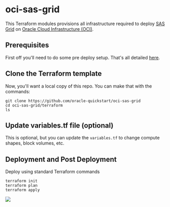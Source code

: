 # oci-sas-grid

This Terraform modules provisions all infrastructure required to deploy [SAS Grid](http://support.sas.com/software/products/gridmgr/index.html) on [Oracle Cloud Infrastructure (OCI)](https://cloud.oracle.com/en_US/cloud-infrastructure).

## Prerequisites
First off you'll need to do some pre deploy setup.  That's all detailed [here](https://github.com/oracle-quickstart/oci-prerequisites).

## Clone the Terraform template
Now, you'll want a local copy of this repo.  You can make that with the commands:

    git clone https://github.com/oracle-quickstart/oci-sas-grid
    cd oci-sas-grid/terraform
    ls

## Update variables.tf file (optional)
This is optional, but you can update the `variables.tf` to change compute shapes, block volumes, etc. 

## Deployment and Post Deployment
Deploy using standard Terraform commands

    terraform init
    terraform plan
    terraform apply

![](./images/Single-Node-TF-apply.PNG)

